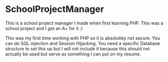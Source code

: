 # SchoolProjectManager
This is a school project manager I made when first learning PHP. This was a school project and I got an A+ for it :)

This was my first time working with PHP so it is absolutley not secure. You can do SQL injection and Session Hijacking.
You need a specific Database structure to set this up but I will not include it because this should not actually be used but serve as something I can put on my resume.
